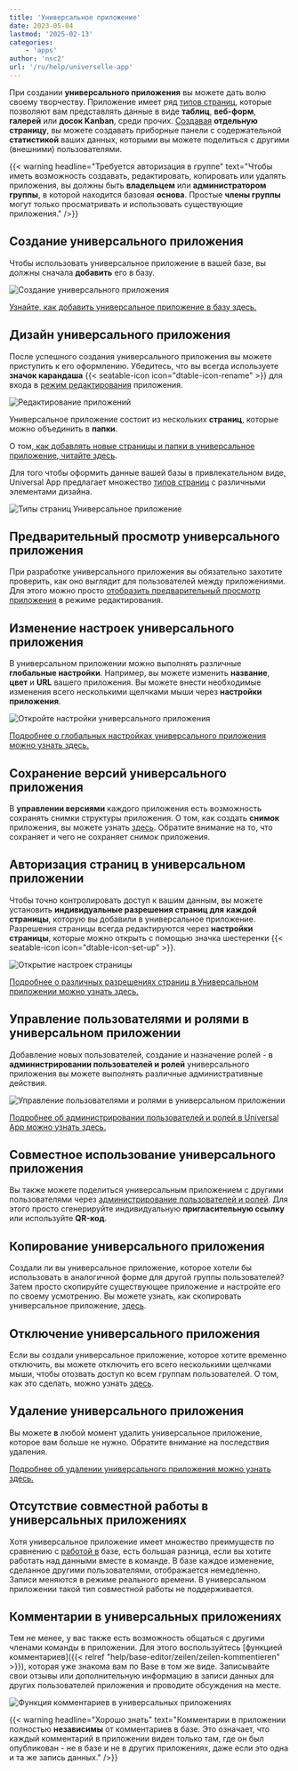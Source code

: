 ```yaml
---
title: 'Универсальное приложение'
date: 2023-05-04
lastmod: '2025-02-13'
categories:
    - 'apps'
author: 'nsc2'
url: '/ru/help/universelle-app'
---
```


При создании **универсального приложения** вы можете дать волю своему творчеству. Приложение имеет ряд [типов страниц](https://seatable.io/ru/docs/apps/seitentypen-in-der-universellen-app/), которые позволяют вам представлять данные в виде **таблиц**, **веб-форм**, **галерей** или **досок Kanban**, среди прочих. [Создавая](https://seatable.io/ru/docs/apps/seiten-und-ordner-in-einer-universellen-app-anlegen-und-verwalten/) **отдельную страницу**, вы можете создавать приборные панели с содержательной **статистикой** ваших данных, которыми вы можете поделиться с другими (внешними) пользователями.

{{< warning  headline="Требуется авторизация в группе"  text="Чтобы иметь возможность создавать, редактировать, копировать или удалять приложения, вы должны быть **владельцем** или **администратором группы**, в которой находится базовая **основа**. Простые **члены группы** могут только просматривать и использовать существующие приложения." />}}

## Создание универсального приложения

Чтобы использовать универсальное приложение в вашей базе, вы должны сначала **добавить** его в базу.

![Создание универсального приложения](images/universal-app-preview.png)

[Узнайте, как добавить универсальное приложение в базу здесь.](https://seatable.io/ru/docs/apps/apps-zu-einer-base-hinzufuegen/)

## Дизайн универсального приложения

После успешного создания универсального приложения вы можете приступить к его оформлению. Убедитесь, что вы всегда используете **значок карандаша** {{< seatable-icon icon="dtable-icon-rename" >}} для входа в [режим редактирования](https://seatable.io/ru/docs/apps/apps-bearbeiten/) приложения.

![Редактирование приложений](images/Apps-bearbeiten.png)

Универсальное приложение состоит из нескольких **страниц**, которые можно объединить в **папки**.

О том[, как добавлять новые страницы и папки в универсальное приложение, читайте здесь](https://seatable.io/ru/docs/apps/seiten-und-ordner-in-einer-universellen-app-anlegen-und-verwalten/).

Для того чтобы оформить данные вашей базы в привлекательном виде, Universal App предлагает множество [типов страниц](https://seatable.io/ru/docs/apps/seitentypen-in-der-universellen-app/) с различными элементами дизайна.

![Типы страниц Универсальное приложение](https://seatable.io/wp-content/uploads/2023/05/Seitentypen-Universal-App.png)

## Предварительный просмотр универсального приложения

При разработке универсального приложения вы обязательно захотите проверить, как оно выглядит для пользователей между приложениями. Для этого можно просто [отобразить предварительный просмотр приложения](https://seatable.io/ru/docs/apps/die-vorschau-einer-app-anzeigen-lassen/) в режиме редактирования.

## Изменение настроек универсального приложения

В универсальном приложении можно выполнять различные **глобальные настройки**. Например, вы можете изменить **название**, **цвет** и **URL** вашего приложения. Вы можете внести необходимые изменения всего несколькими щелчками мыши через **настройки приложения**.

![Откройте настройки универсального приложения](https://seatable.io/wp-content/uploads/2023/05/global-settings-universal-app.png)

[Подробнее о глобальных настройках универсального приложения можно узнать здесь.](https://seatable.io/ru/docs/apps/einstellungen-einer-universellen-app-aendern/)

## Сохранение версий универсального приложения

В **управлении версиями** каждого приложения есть возможность сохранять снимки структуры приложения. О том, как создать **снимок** приложения, вы можете узнать [здесь](https://seatable.io/ru/docs/universelle-apps/versionsverwaltung-und-snapshots-einer-universellen-app/). Обратите внимание на то, что сохраняет и чего не сохраняет снимок приложения.

## Авторизация страниц в универсальном приложении

Чтобы точно контролировать доступ к вашим данным, вы можете установить **индивидуальные разрешения страниц для** **каждой страницы**, которую вы добавили в универсальное приложение. Разрешения страницы всегда редактируются через **настройки страницы**, которые можно открыть с помощью значка шестеренки {{< seatable-icon icon="dtable-icon-set-up" >}}.

![Открытие настроек страницы](https://seatable.io/wp-content/uploads/2023/05/page-permissions-universal-app.png)

[Подробнее о различных разрешениях страниц в Универсальном приложении можно узнать здесь.](https://seatable.io/ru/docs/apps/seitenberechtigungen-in-einer-universellen-app/)

## Управление пользователями и ролями в универсальном приложении

Добавление новых пользователей, создание и назначение ролей - в **администрировании пользователей и ролей** универсального приложения вы можете выполнять различные административные действия.

![Управление пользователями и ролями в универсальном приложении](https://seatable.io/wp-content/uploads/2023/05/open-user-and-role-management-1.png)

[Подробнее об администрировании пользователей и ролей в Universal App можно узнать здесь.](https://seatable.io/ru/docs/apps/benutzer-und-rollenverwaltung-einer-universellen-app/)

## Совместное использование универсального приложения

Вы также можете поделиться универсальным приложением с другими пользователями через [администрирование пользователей и ролей](https://seatable.io/ru/docs/apps/benutzer-und-rollenverwaltung-einer-universellen-app/). Для этого просто сгенерируйте индивидуальную **пригласительную ссылку** или используйте **QR-код**.

## Копирование универсального приложения

Создали ли вы универсальное приложение, которое хотели бы использовать в аналогичной форме для другой группы пользователей? Затем просто скопируйте существующее приложение и настройте его по своему усмотрению. Вы можете узнать, как скопировать универсальное приложение, [здесь](https://seatable.io/ru/docs/apps/apps-kopieren/).

## Отключение универсального приложения

Если вы создали универсальное приложение, которое хотите временно отключить, вы можете отключить его всего несколькими щелчками мыши, чтобы отозвать доступ ко всем группам пользователей. О том, как это сделать, можно узнать [здесь](https://seatable.io/ru/docs/apps/apps-zeitweise-deaktivieren/).

## Удаление универсального приложения

Вы можете **в** любой момент удалить универсальное приложение, которое вам больше не нужно. Обратите внимание на последствия удаления.

[Подробнее об удалении универсального приложения можно узнать здесь.](https://seatable.io/ru/?post_type=docs&p=24860)

## Отсутствие совместной работы в универсальных приложениях

Хотя универсальное приложение имеет множество преимуществ по сравнению с [работой в](https://seatable.io/ru/docs/arbeiten-mit-bases/bases/) базе, есть большая разница, если вы хотите работать над данными вместе в команде. В базе каждое изменение, сделанное другими пользователями, отображается немедленно. Записи меняются в режиме реального времени. В универсальном приложении такой тип совместной работы не поддерживается.

## Комментарии в универсальных приложениях

Тем не менее, у вас также есть возможность общаться с другими членами команды в приложении. Для этого воспользуйтесь [функцией комментариев]({{< relref "help/base-editor/zeilen/zeilen-kommentieren" >}}), которая уже знакома вам по Base в том же виде. Записывайте свои отзывы или дополнительную информацию в записи данных для других пользователей приложения и проводите обсуждения на месте.

![Функция комментариев в универсальных приложениях](images/Kommentarfunktion-in-Universellen-Apps.png)

{{< warning  headline="Хорошо знать"  text="Комментарии в приложении полностью **независимы** от комментариев в базе. Это означает, что каждый комментарий в приложении виден только там, где он был опубликован - не в базе и не в других приложениях, даже если это одна и та же запись данных." />}}
